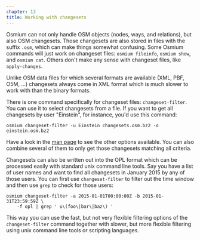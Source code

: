```yaml
---
chapter: 13
title: Working with changesets
---
```


Osmium can not only handle OSM objects (nodes, ways, and relations), but also
OSM changesets. Those changesets are also stored in files with the suffix
`.osm`, which can make things somewhat confusing. Some Osmium commands will
just work on changeset files: `osmium fileinfo`, `osmium show`, and
`osmium cat`. Others don't make any sense with changeset files, like
`apply-changes`.

Unlike OSM data files for which several formats are available (XML, PBF,
O5M, ...) changesets always come in XML format which is much slower to work
with than the binary formats.

There is one command specifically for changeset files: `changeset-filter`.
You can use it to select changesets from a file. If you want to get all
changesets by user "Einstein", for instance, you'd use this command:

    osmium changeset-filter -u Einstein changesets.osm.bz2 -o einstein.osm.bz2

Have a look in the
[man page](https://docs.osmcode.org/osmium/latest/osmium-changeset-filter.html)
to see the other options available. You can also combine several of them to
only get those changesets matching all criteria.

Changesets can also be written out into the OPL format which can be processed
easily with standard unix command line tools. Say you have a list of user names
and want to find all changesets in January 2015 by any of those users. You can
first use `changeset-filter` to filter out the time window and then use `grep`
to check for those users:

    osmium changeset-filter -a 2015-01-01T00:00:00Z -b 2015-01-31T23:59:59Z \
        -f opl | grep ' u\(foo\|bar\|baz\) '

This way you can use the fast, but not very flexible filtering options of the
`changeset-filter` command together with slower, but more flexible filtering
using unix command line tools or scripting languages.

